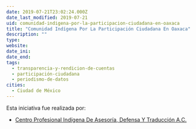```yaml
---
date: 2019-07-21T23:02:24.000Z
date_last_modified: 2019-07-21
uid: comunidad-indigena-por-la-participacion-ciudadana-en-oaxaca
title: "Comunidad Indígena Por La Participación Ciudadana En Oaxaca"
description: ""
type: 
website: 
date_ini: 
date_end: 
tags:
  - transparencia-y-rendicion-de-cuentas
  - participación-ciudadana
  - periodismo-de-datos
cities: 
  - Ciudad de México
---
```


Esta iniciativa fue realizada por:

- [Centro Profesional Indígena De Asesoría, Defensa Y Traducción A.C.](/organizaciones/centro-profesional-indigena-de-asesoria-defensa-y-traduccion-a-c)

